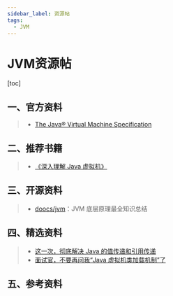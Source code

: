 ```yaml
---
sidebar_label: 资源帖
tags:
  - JVM
---
```


# JVM资源帖

[toc]

## 一、官方资料

> - [The Java® Virtual Machine Specification](https://docs.oracle.com/javase/specs/jvms/se13/html/index.html)

## 二、推荐书籍

> - [《深入理解 Java 虚拟机》](https://item.jd.com/11252778.html)

## 三、开源资料

> - [doocs/jvm](https://github.com/doocs/jvm)：JVM 底层原理最全知识总结

## 四、精选资料

> - [这一次，彻底解决 Java 的值传递和引用传递](https://mp.weixin.qq.com/s?__biz=MzU2MzY3ODI4OA==&mid=2247483796&idx=1&sn=c1885dc01707fc1f73dbcf08e8fb27f4&chksm=fc57dcabcb2055bd0c342eb1bbc265ae0e2cbf89cb9e1df85bf2afe0a643b8d46505e2fc8ac3&mpshare=1&scene=23&srcid=#rd)
> - [面试官，不要再问我“Java 虚拟机类加载机制”了](https://blog.csdn.net/wo541075754/article/details/102768249)

## 五、参考资料
